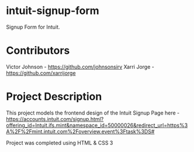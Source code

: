 # intuit-signup-form
Signup Form for Intuit.

# Contributors
Victor Johnson - https://github.com/johnsonsirv
Xarri Jorge - https://github.com/xarrijorge

# Project Description
This project models the frontend design of the Intuit Signup Page here - https://accounts.intuit.com/signup.html?offering_id=Intuit.ifs.mint&namespace_id=50000026&redirect_url=https%3A%2F%2Fmint.intuit.com%2Foverview.event%3Ftask%3DS#

Project was completed using HTML & CSS 3